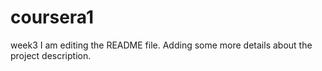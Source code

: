 # coursera1
week3
I am editing the README file. Adding some more details about the project description.

